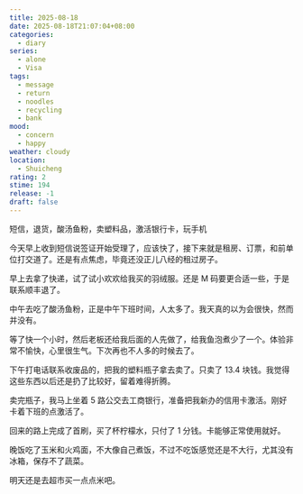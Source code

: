 ```yaml
---
title: 2025-08-18
date: 2025-08-18T21:07:04+08:00
categories:
  - diary
series:
  - alone
  - Visa
tags:
  - message
  - return
  - noodles
  - recycling
  - bank
mood:
  - concern
  - happy
weather: cloudy
location:
  - Shuicheng
rating: 2
stime: 194
release: -1
draft: false
---
```

短信，退货，酸汤鱼粉，卖塑料品，激活银行卡，玩手机

今天早上收到短信说签证开始受理了，应该快了，接下来就是租房、订票，和前单位打交道了。还是有点焦虑，毕竟还没正儿八经的租过房子。

早上去拿了快递，试了试小欢欢给我买的羽绒服。还是 M 码要更合适一些，于是联系顺丰退了。

中午去吃了酸汤鱼粉，正是中午下班时间，人太多了。我天真的以为会很快，然而并没有。

等了快一个小时，然后老板还给我后面的人先做了，给我鱼泡煮少了一个。体验非常不愉快，心里很生气。下次再也不人多的时候去了。

下午打电话联系收废品的，把我的塑料瓶子拿去卖了。只卖了 13.4 块钱。我觉得这些东西以后还是扔了比较好，留着难得折腾。

卖完瓶子，我马上坐着 5 路公交去工商银行，准备把我新办的信用卡激活。刚好卡着下班的点激活了。

回来的路上完成了首刷，买了杯柠檬水，只付了 1 分钱。卡能够正常使用就好。

晚饭吃了玉米和火鸡面，不大像自己煮饭，不过不吃饭感觉还是不大行，尤其没有冰箱，保存不了蔬菜。

明天还是去超市买一点点米吧。